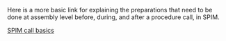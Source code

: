 Here is a more basic link for explaining the preparations that need to be done 
at assembly level before, during, and after a procedure call, in SPIM.

<a href="http://www.cs.uregina.ca/pub/class/201/SPIM-Procedures/lecture.html">SPIM call basics</a>
